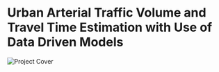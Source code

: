 # Urban Arterial Traffic Volume and Travel Time Estimation with Use of Data Driven Models
![Project Cover](./path/to/your/cover.jfif)
